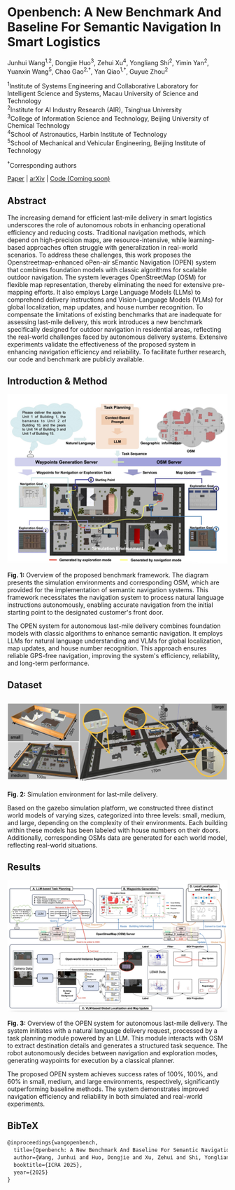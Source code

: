 # Openbench: A New Benchmark And Baseline For Semantic Navigation In Smart Logistics



Junhui Wang<sup>1,2</sup>, Dongjie Huo<sup>3</sup>, Zehui Xu<sup>4</sup>, Yongliang Shi<sup>2</sup>, Yimin Yan<sup>2</sup>, Yuanxin Wang<sup>5</sup>, Chao Gao<sup>2,†</sup>, Yan Qiao<sup>1,†</sup>, Guyue Zhou<sup>2</sup>





<sup>1</sup>Institute of Systems Engineering and Collaborative Laboratory for Intelligent Science and Systems, Macau University of Science and Technology  
<sup>2</sup>Institute for AI Industry Research (AIR), Tsinghua University  
<sup>3</sup>College of Information Science and Technology, Beijing University of Chemical Technology  
<sup>4</sup>School of Astronautics, Harbin Institute of Technology  
<sup>5</sup>School of Mechanical and Vehicular Engineering, Beijing Institute of Technology

  
<sup>†</sup>Corresponding authors

[Paper](https://example.com/paper) | [arXiv](https://arxiv.org/abs/xxxx.xxxxx) | [Code (Coming soon)](https://air-discover.github.io/Hint-AD/)





## Abstract

The increasing demand for efficient last-mile delivery in smart logistics underscores the role of autonomous robots in enhancing operational efficiency and reducing costs. Traditional navigation methods, which depend on high-precision maps, are resource-intensive, while learning-based approaches often struggle with generalization in real-world scenarios. To address these challenges, this work proposes the Openstreetmap-enhanced oPen-air sEmantic Navigation (OPEN) system that combines foundation models with classic algorithms for scalable outdoor navigation. The system leverages OpenStreetMap (OSM) for flexible map representation, thereby eliminating the need for extensive pre-mapping efforts. It also employs Large Language Models (LLMs) to comprehend delivery instructions and Vision-Language Models (VLMs) for global localization, map updates, and house number recognition. To compensate the limitations of existing benchmarks that are inadequate for assessing last-mile delivery, this work introduces a new benchmark specifically designed for outdoor navigation in residential areas, reflecting the real-world challenges faced by autonomous delivery systems. Extensive experiments validate the effectiveness of the proposed system in enhancing navigation efficiency and reliability. To facilitate further research, our code and benchmark are publicly available.

## Introduction & Method

 



![overview](images/overview.jpg)

**Fig. 1:** Overview of the proposed benchmark framework. The diagram presents the simulation environments and corresponding OSM, which are provided for the implementation of semantic navigation systems. This framework necessitates the navigation system to process natural language instructions autonomously, enabling accurate navigation from the initial starting point to the designated customer's front door.

The OPEN system for autonomous last-mile delivery combines foundation models with classic algorithms to enhance semantic navigation. It employs LLMs for natural language understanding and VLMs for global localization, map updates, and house number recognition. This approach ensures reliable GPS-free navigation, improving the system's efficiency, reliability, and long-term performance.

## Dataset



## ![Simulation_last_mile_delivery](images/Simulation_last_mile_delivery.jpg)

**Fig. 2:** Simulation environment for last-mile delivery.

Based on the gazebo simulation platform, we constructed three distinct world models of varying sizes, categorized into three levels: small, medium, and large, depending on the complexity of their environments. Each building within these models has been labeled with house numbers on their doors. Additionally, corresponding OSMs data are generated for each world model, reflecting real-world situations.



## Results



![Overview of the OPEN system](images/flow.jpg)



**Fig. 3:** Overview of the OPEN system for autonomous last-mile delivery. The system initiates with a natural language delivery request, processed by a task planning module powered by an LLM. This module interacts with OSM to extract destination details and generates a structured task sequence. The robot autonomously decides between navigation and exploration modes, generating waypoints for execution by a classical planner.

The proposed OPEN system achieves success rates of 100%, 100%, and 60% in small, medium, and large environments, respectively, significantly outperforming baseline methods. The system demonstrates improved navigation efficiency and reliability in both simulated and real-world experiments.



## BibTeX

```tex
@inproceedings{wangopenbench,
  title={Openbench: A New Benchmark And Baseline For Semantic Navigation In Smart Logistics},
  author={Wang, Junhui and Huo, Dongjie and Xu, Zehui and Shi, Yongliang and Yan, Yimin and Wang, Yuanxin and Gao, Chao and Qiao, Yan and Zhou, Guyue},
  booktitle={ICRA 2025},
  year={2025}
}
```



